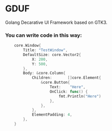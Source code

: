 # GDUF
Golang Decarative UI Framework based on GTK3.

### You can write code in this way:
```go
    core.Window{
		Title: "TestWindow",
		DefaultSize: core.Vector2{
			X: 200,
			Y: 500,
		},
		Body: &core.Column{
			Children:       []core.Element{
				&core.Button{
					Text:    "Here",
					OnClick: func() {
						fmt.Println("Here")
					},
				},
			},
			ElementPadding: 4,
		},
	}
```